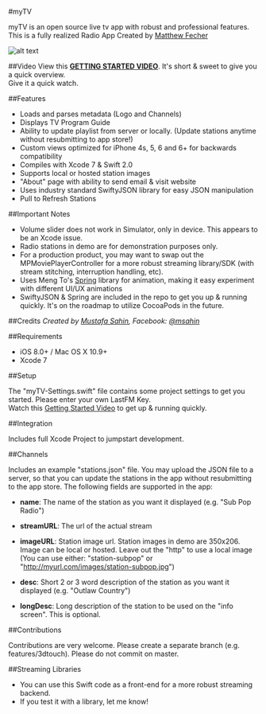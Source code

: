 #myTV

myTV is an open source live tv app with robust and professional features.
This is a fully realized Radio App Created by [Matthew Fecher](http://matthewfecher.com)

![alt text](http://83colors.com/myTV_CAPS.png "myTV")

##Video
View this [**GETTING STARTED VIDEO**](https://youtu.be/m7jiajCHFvc).
It's short & sweet to give you a quick overview.  
Give it a quick watch.

##Features

- Loads and parses metadata (Logo and Channels)
- Displays TV Program Guide
- Ability to update playlist from server or locally. (Update stations anytime without resubmitting to app store!)
- Custom views optimized for iPhone 4s, 5, 6 and 6+ for backwards compatibility
- Compiles with Xcode 7 & Swift 2.0
- Supports local or hosted station images
- "About" page with ability to send email & visit website
- Uses industry standard SwiftyJSON library for easy JSON manipulation
- Pull to Refresh Stations

##Important Notes

- Volume slider does not work in Simulator, only in device. This appears to be an Xcode issue.
- Radio stations in demo are for demonstration purposes only. 
- For a production product, you may want to swap out the MPMoviePlayerController for a more robust streaming library/SDK (with stream stitching, interruption handling, etc).
- Uses Meng To's [Spring](https://github.com/MengTo/Spring) library for animation, making it easy experiment with different UI/UX animations
- SwiftyJSON & Spring are included in the repo to get you up & running quickly. It's on the roadmap to utilize CocoaPods in the future. 

##Credits
*Created by [Mustafa Sahin](http://83colors.com), Facebook: [@msahin](http://facebook.com/distinguish)*   

##Requirements

- iOS 8.0+ / Mac OS X 10.9+
- Xcode 7

##Setup

The "myTV-Settings.swift" file contains some project settings to get you started. Please enter your own LastFM Key.  
Watch this [Getting Started Video](https://youtu.be/) to get up & running quickly.

##Integration

Includes full Xcode Project to jumpstart development.

##Channels

Includes an example "stations.json" file. You may upload the JSON file to a server, so that you can update the stations in the app without resubmitting to the app store. The following fields are supported in the app:

- **name**: The name of the station as you want it displayed (e.g. "Sub Pop Radio")

- **streamURL**: The url of the actual stream

- **imageURL**: Station image url. Station images in demo are 350x206. Image can be local or hosted. Leave out the "http" to use a local image (You can use either: "station-subpop" or "http://myurl.com/images/station-subpop.jpg")

- **desc**: Short 2 or 3 word description of the station as you want it displayed (e.g. "Outlaw Country")

- **longDesc**: Long description of the station to be used on the "info screen". This is optional.

##Contributions

Contributions are very welcome. Please create a separate branch (e.g. features/3dtouch). Please do not commit on master.

##Streaming Libraries

- You can use this Swift code as a front-end for a more robust streaming backend.
- If you test it with a library, let me know!
